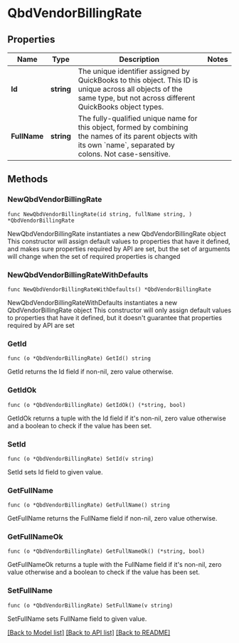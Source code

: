 # QbdVendorBillingRate

## Properties

Name | Type | Description | Notes
------------ | ------------- | ------------- | -------------
**Id** | **string** | The unique identifier assigned by QuickBooks to this object. This ID is unique across all objects of the same type, but not across different QuickBooks object types. | 
**FullName** | **string** | The fully-qualified unique name for this object, formed by combining the names of its parent objects with its own &#x60;name&#x60;, separated by colons. Not case-sensitive. | 

## Methods

### NewQbdVendorBillingRate

`func NewQbdVendorBillingRate(id string, fullName string, ) *QbdVendorBillingRate`

NewQbdVendorBillingRate instantiates a new QbdVendorBillingRate object
This constructor will assign default values to properties that have it defined,
and makes sure properties required by API are set, but the set of arguments
will change when the set of required properties is changed

### NewQbdVendorBillingRateWithDefaults

`func NewQbdVendorBillingRateWithDefaults() *QbdVendorBillingRate`

NewQbdVendorBillingRateWithDefaults instantiates a new QbdVendorBillingRate object
This constructor will only assign default values to properties that have it defined,
but it doesn't guarantee that properties required by API are set

### GetId

`func (o *QbdVendorBillingRate) GetId() string`

GetId returns the Id field if non-nil, zero value otherwise.

### GetIdOk

`func (o *QbdVendorBillingRate) GetIdOk() (*string, bool)`

GetIdOk returns a tuple with the Id field if it's non-nil, zero value otherwise
and a boolean to check if the value has been set.

### SetId

`func (o *QbdVendorBillingRate) SetId(v string)`

SetId sets Id field to given value.


### GetFullName

`func (o *QbdVendorBillingRate) GetFullName() string`

GetFullName returns the FullName field if non-nil, zero value otherwise.

### GetFullNameOk

`func (o *QbdVendorBillingRate) GetFullNameOk() (*string, bool)`

GetFullNameOk returns a tuple with the FullName field if it's non-nil, zero value otherwise
and a boolean to check if the value has been set.

### SetFullName

`func (o *QbdVendorBillingRate) SetFullName(v string)`

SetFullName sets FullName field to given value.



[[Back to Model list]](../README.md#documentation-for-models) [[Back to API list]](../README.md#documentation-for-api-endpoints) [[Back to README]](../README.md)


